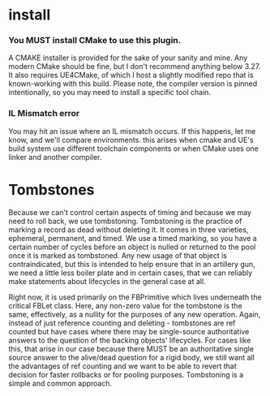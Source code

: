 
# install
### You MUST install CMake to use this plugin.
A CMAKE installer is provided for the sake of your sanity and mine. Any modern CMake should be fine, but I don't recommend anything below 3.27. It also requires UE4CMake, of which I host a slightly modified repo that is known-working with this build. Please note, the compiler version is pinned intentionally, so you may need to install a specific tool chain.

### IL Mismatch error 
You may hit an issue where an IL mismatch occurs. If this happens, let me know, and we'll compare environments. this arises when cmake and UE's build system use different toolchain components or when CMake uses one linker and another compiler.

# Tombstones
Because we can't control certain aspects of timing and because we may need to roll back, we use tombstoning. Tombstoning is the practice of marking a record as dead without deleting it. It comes in three varieties, ephemeral, permanent, and timed. We use a timed marking, so you have a certain number of cycles before an object is nulled or returned to the pool once it is marked as tombstoned. Any new usage of that object is contraindicated, but this is intended to help ensure that in an artillery gun, we need a little less boiler plate and in certain cases, that we can reliably make statements about lifecycles in the general case at all.

Right now, it is used primarily on the FBPrimitive which lives underneath the critical FBLet class. Here, any non-zero value for the tombstone is the same, effectively, as a nullity for the purposes of any new operation. Again, instead of just reference counting and deleting - tombstones are ref counted but have cases where there may be single-source authoritative answers to the question of the backing objects' lifecycles. For cases like this, that arise in our case because there MUST be an authoritative single source answer to the alive/dead question for a rigid body, we still want all the advantages of ref counting and we want to be able to revert that decision for faster rollbacks or for pooling purposes. Tombstoning is a simple and common approach.
